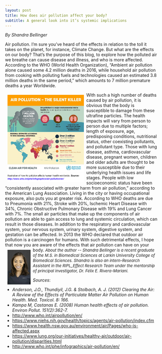 ```yaml
---
layout: post
title: How does air pollution affect your body?
subtitle: A general look into it’s systemic implications
---
```


*By Shandra Bellinger*

Air pollution. I’m sure you’ve heard of the effects in relation to the toll it takes on the planet, for instance, Climate Change. But what are the effects on our body? That’s the purpose of this blog, to explore how the polluted air we breathe can cause disease and illness, and who is more affected. According to the WHO (World Health Organization), “Ambient air pollution alone caused some 4.2 million deaths in 2016, while household air pollution from cooking with polluting fuels and technologies caused an estimated 3.8 million deaths in the same period,” which amounts to 7 million premature deaths a year 
Worldwide.

<img src="/img/airpollution-who.jpg" alt="Air Pollutin Worldwide" align="left" style="width: 50%; height: 50%; margin:8px">
 With such a high number of deaths caused by air pollution, it is obvious that the body is susceptible to damage from these ultrafine particles. The health impacts will vary from person to person due to multiple factors;  length of exposure, age, predisposing conditions, nutritional status, other coexisting pollutants, and pollutant type. Those with lung disease, asthma, cardiovascular disease, pregnant women, children and older adults are thought to be more susceptible due to their underlying health issues and life stages. People with low socioeconomic status have been “consistently associated with greater harm from air pollution,” according to the American Lung Association. Living in the city or having occupational exposure, also puts you at greater risk. According to WHO deaths are due to Pneumonia with 21%, Stroke with 20%, Ischemic Heart Disease with 34%, Chronic Obstructive Pulmonary Disease with 19% and Lung Cancer with 7%. The small air particles that make up the components of air pollution are able to gain access to lung and systemic circulation, which can result in those diseases. In addition to the respiratory and cardiovascular system, your nervous system,  urinary system, digestive system, and gestation can be affected. In 2013 the WHO declared that outdoor air pollution is a carcinogen for humans. With such detrimental effects, I hope that now you are aware of the effects that air pollution can have on your body.

<img src="/img/Shandra.jpeg" alt="Shandra Bellinger" align="left" style="width: 15%; height: 15%; margin:8px">
<font size="2"><i>About the author -- Shandra Bellinger is a recent graduate of the M.S. in Biomedical Sciences at Larkin University College of Biomedical Sciences. Shandra is also an intern-Research Assistant in the RIPL_Effect Research Team under the mentorship of principal investigator, Dr. Félix E. Rivera-Mariani.</i></font>

*Sources*:
- *Anderson, J.O., Thundiyil, J.G. & Stolbach, A. J. (2012) Clearing the Air: A Review of the Effects of Particulate Matter Air Pollution on Human Health. Med. Toxicol. 8: 166.* 
- *Kampa M, Castanas E. (2008) Human health effects of air pollution. Environ Pollut. 151(2):362-7.*
- http://www.who.int/airpollution/en/
- https://www.niehs.nih.gov/health/topics/agents/air-pollution/index.cfm
- https://www.health.nsw.gov.au/environment/air/Pages/who-is-affected.aspx
- https://www.lung.org/our-initiatives/healthy-air/outdoor/air-pollution/disparities.html
- http://www.who.int/phe/infographics/air-pollution/en/

